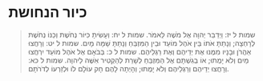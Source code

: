 # כיור הנחושת

> שמות ל יז: וַיְדַבֵּר יְהוָה אֶל מֹשֶׁה לֵּאמֹר.
> שמות ל יח: וְעָשִׂיתָ כִּיּוֹר נְחֹשֶׁת וְכַנּוֹ נְחֹשֶׁת לְרָחְצָה; וְנָתַתָּ אֹתוֹ בֵּין אֹהֶל מוֹעֵד וּבֵין הַמִּזְבֵּחַ וְנָתַתָּ שָׁמָּה מָיִם.
> שמות ל יט: וְרָחֲצוּ אַהֲרֹן וּבָנָיו מִמֶּנּוּ אֶת יְדֵיהֶם וְאֶת רַגְלֵיהֶם.
> שמות ל כ: בְּבֹאָם אֶל אֹהֶל מוֹעֵד יִרְחֲצוּ מַיִם וְלֹא יָמֻתוּ; אוֹ בְגִשְׁתָּם אֶל הַמִּזְבֵּחַ לְשָׁרֵת לְהַקְטִיר אִשֶּׁה לַיהוָה.
> שמות ל כא: וְרָחֲצוּ יְדֵיהֶם וְרַגְלֵיהֶם וְלֹא יָמֻתוּ; וְהָיְתָה לָהֶם חָק עוֹלָם לוֹ וּלְזַרְעוֹ לְדֹרֹתָם. 
 

